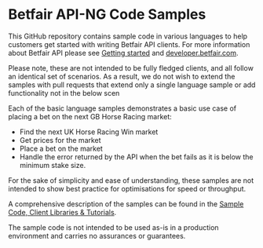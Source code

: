 Betfair API-NG Code Samples
===============================

This GitHub repository contains sample code in various languages to help customers get started with writing Betfair API clients. 
For more information about Betfair API please see  [Getting started](https://betfair-developer-docs.atlassian.net/wiki/spaces/1smk3cen4v3lu3yomq5qye0ni/pages/2687786/Getting+Started) and [developer.betfair.com](http://developer.betfair.com).

Please note, these are not intended to be fully fledged clients, and all follow an identical set of scenarios. As a result, we do not wish to extend the samples with pull requests that extend only a single language sample or add functionality not in the below scen

Each of the basic language samples demonstrates a basic use case of placing a bet on the next GB Horse Racing market:

* Find the next UK Horse Racing Win market
* Get prices for the market
* Place a bet on the market 
* Handle the error returned by the API when the bet fails as it is below the minimum stake size.

For the sake of simplicity and ease of understanding, these samples are not intended to show best practice for optimisations for speed or throughput. 

A comprehensive description of the samples can be found in the [Sample Code, Client Libraries & Tutorials](https://betfair-developer-docs.atlassian.net/wiki/spaces/1smk3cen4v3lu3yomq5qye0ni/pages/2687537/Sample+Code).

The sample code is not intended to be used as-is in a production environment and carries no assurances or guarantees.

